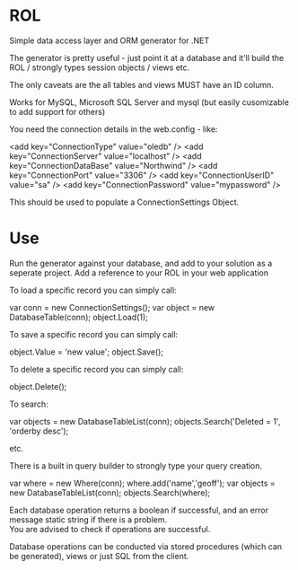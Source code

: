 ROL
===

Simple data access layer and ORM generator for .NET

The generator is pretty useful - just point it at a database and it'll build the ROL / strongly types session objects / views etc. 

The only caveats are the all tables and views MUST have an ID column. 

Works for MySQL, Microsoft SQL Server and mysql (but easily cusomizable to add support for others)

You need the connection details in the web.config - like:

  <!-- Database Connection Settings  -->
  &lt;add key="ConnectionType" value="oledb" /&gt; 
  &lt;add key="ConnectionServer" value="localhost" /&gt;
  &lt;add key="ConnectionDataBase" value="Northwind" /&gt;
  &lt;add key="ConnectionPort" value="3306" /&gt;
  &lt;add key="ConnectionUserID" value="sa" /&gt;
  &lt;add key="ConnectionPassword" value="mypassword" /&gt;
    
This should be used to populate a ConnectionSettings Object.

Use
===
Run the generator against your database, and add to your solution as a seperate project. 
Add a reference to your ROL in your web application

To load a specific record you can simply call:

var conn = new ConnectionSettings();
var object = new DatabaseTable(conn);
object.Load(1);

To save a specific record you can simply call:

object.Value = 'new value';
object.Save();

To delete a specific record you can simply call:

object.Delete();

To search:

var objects = new DatabaseTableList(conn);
objects.Search('Deleted = 1', 'orderby desc');

etc.

There is a built in query builder to strongly type your query creation.

var where = new Where(conn);
where.add('name','geoff');
var objects = new DatabaseTableList(conn);
objects.Search(where);

Each database operation returns a boolean if successful, and an error message static string if there is a problem.  
You are advised to check if operations are successful.

Database operations can be conducted via stored procedures (which can be generated), views or just SQL from the client.

